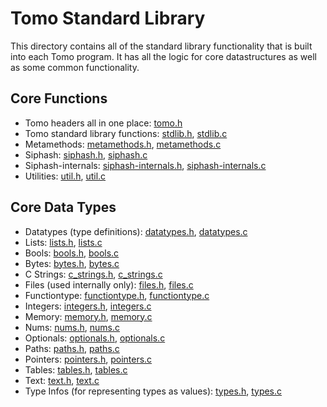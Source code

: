 # Tomo Standard Library

This directory contains all of the standard library functionality that is built
into each Tomo program. It has all the logic for core datastructures as well as
some common functionality.

## Core Functions

- Tomo headers all in one place: [tomo.h](tomo.h)
- Tomo standard library functions: [stdlib.h](stdlib.h), [stdlib.c](stdlib.c)
- Metamethods: [metamethods.h](metamethods.h), [metamethods.c](metamethods.c)
- Siphash: [siphash.h](siphash.h), [siphash.c](siphash.c)
- Siphash-internals: [siphash-internals.h](siphash-internals.h), [siphash-internals.c](siphash-internals.c)
- Utilities: [util.h](util.h), [util.c](util.c)

## Core Data Types

- Datatypes (type definitions): [datatypes.h](datatypes.h), [datatypes.c](datatypes.c)
- Lists: [lists.h](lists.h), [lists.c](lists.c)
- Bools: [bools.h](bools.h), [bools.c](bools.c)
- Bytes: [bytes.h](bytes.h), [bytes.c](bytes.c)
- C Strings: [c_strings.h](c_strings.h), [c_strings.c](c_strings.c)
- Files (used internally only): [files.h](files.h), [files.c](files.c)
- Functiontype: [functiontype.h](functiontype.h), [functiontype.c](functiontype.c)
- Integers: [integers.h](integers.h), [integers.c](integers.c)
- Memory: [memory.h](memory.h), [memory.c](memory.c)
- Nums: [nums.h](nums.h), [nums.c](nums.c)
- Optionals: [optionals.h](optionals.h), [optionals.c](optionals.c)
- Paths: [paths.h](paths.h), [paths.c](paths.c)
- Pointers: [pointers.h](pointers.h), [pointers.c](pointers.c)
- Tables: [tables.h](tables.h), [tables.c](tables.c)
- Text: [text.h](text.h), [text.c](text.c)
- Type Infos (for representing types as values): [types.h](types.h), [types.c](types.c)
